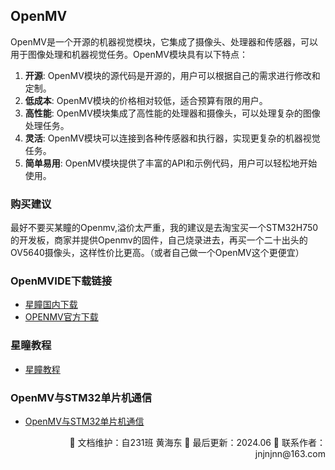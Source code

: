 ## OpenMV

OpenMV是一个开源的机器视觉模块，它集成了摄像头、处理器和传感器，可以用于图像处理和机器视觉任务。OpenMV模块具有以下特点：

1. **开源**: OpenMV模块的源代码是开源的，用户可以根据自己的需求进行修改和定制。
2. **低成本**: OpenMV模块的价格相对较低，适合预算有限的用户。
3. **高性能**: OpenMV模块集成了高性能的处理器和摄像头，可以处理复杂的图像处理任务。
4. **灵活**: OpenMV模块可以连接到各种传感器和执行器，实现更复杂的机器视觉任务。
5. **简单易用**: OpenMV模块提供了丰富的API和示例代码，用户可以轻松地开始使用。

### 购买建议

最好不要买某瞳的Openmv,溢价太严重，我的建议是去淘宝买一个STM32H750的开发板，商家并提供Openmv的固件，自己烧录进去，再买一个二十出头的OV5640摄像头，这样性价比更高。（或者自己做一个OpenMV这个更便宜）

### OpenMVIDE下载链接

- [星瞳国内下载](https://singtown.com/openmv-download/)
- [OPENMV官方下载](https://openmv.io/pages/download)

### 星瞳教程

- [星瞳教程](https://book.openmv.cc/)

### OpenMV与STM32单片机通信

- [OpenMV与STM32单片机通信](https://blog.csdn.net/2401_87555310/article/details/143197859)

<div align="right">
🎨 文档维护：自231班 黄海东 
📅 最后更新：2024.06  
📧 联系作者：jnjnjnn@163.com
</div>